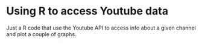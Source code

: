 # Using R to access Youtube data

Just a R code that use the Youtube API to access info about a given channel and plot a couple of graphs.
